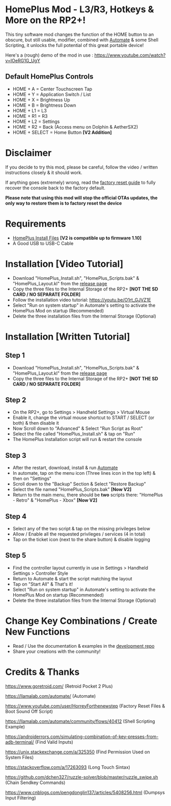 # HomePlus Mod - L3/R3, Hotkeys & More on the RP2+!

This tiny software mod changes the function of the HOME button to an obscure, but still usable, modifier, combined with [Automate](https://llamalab.com/automate/) & some Shell Scripting, it unlocks the full potential of this great portable device!

Here's a (rough) demo of the mod in use : https://www.youtube.com/watch?v=IOeRG1G_UgY

## Default HomePlus Controls

- HOME + A  = Center Touchscreen Tap
- HOME + Y  = Application Switch / List
- HOME + X  = Brightness Up
- HOME + B  = Brightness Down
- HOME + L1 = L3
- HOME + R1 = R3
- HOME + L2 = Settings
- HOME + R2 = Back (Access menu on Dolphin & AetherSX2)
- HOME + SELECT = Home Button **[V2 Addition]**

# Disclaimer

If you decide to try this mod, please be careful, follow the video / written instructions closely & it should work.

If anything goes (extremely) wrong, read the [factory reset guide](https://github.com/acatone-git/Factory_Reset_RP2P) to fully recover the console back to the factory default.

**Please note that using this mod will stop the official OTAs updates, the only way to restore them is to factory reset the device**

# Requirements

- [HomePlus Install Files](https://github.com/acatone-git/HomePlus_Mod/releases/) **[V2 is compatible up to firmware 1.10]**
- A Good USB to USB-C Cable

# Installation [Video Tutorial]

- Download "HomePlus_Install.sh", "HomePlus_Scripts.bak" & "HomePlus_Layout.kl" from the [release page](https://github.com/acatone-git/HomePlus_Mod/releases/tag/1_Install)
- Copy the three files to the Internal Storage of the RP2+ **[NOT THE SD CARD / NO SEPARATE FOLDER]**
- Follow the installation video tutorial: https://youtu.be/O1rt_GJVZ1E
- Select "Run on system startup" in Automate's setting to activate the HomePlus Mod on startup (Recommended)
- Delete the three installation files from the Internal Storage (Optional)

# Installation [Written Tutorial]

## Step 1

- Download "HomePlus_Install.sh", "HomePlus_Scripts.bak" & "HomePlus_Layout.kl" from the [release page](https://github.com/acatone-git/HomePlus_Mod/releases/tag/1_Install)
- Copy the three files to the Internal Storage of the RP2+ **[NOT THE SD CARD / NO SEPARATE FOLDER]**

## Step 2

- On the RP2+, go to Settings > Handheld Settings > Virtual Mouse
- Enable it, change the virtual mouse shortcut to START / SELECT (or both) & then disable it
- Now Scroll down to "Advanced" & Select "Run Script as Root"
- Select the file called "HomePlus_Install.sh" & tap on "Run"
- The HomePlus Installation script will run & restart the console

## Step 3

- After the restart, download, install & run [Automate](https://llamalab.com/automate/)
- In automate, tap on the menu icon (Three lines icon in the top left) & then on "Settings"
- Scroll down to the "Backup" Section & Select "Restore Backup"
- Select the file named "HomePlus_Scripts.bak" **[Now V2]**
- Return to the main menu, there should be **two** scripts there: "HomePlus - Retro" & "HomePlus - Xbox" **[Now V2]**

## Step 4

- Select any of the two script & tap on the missing privileges below
- Allow / Enable all the requested privileges / services (4 in total)
- Tap on the ticket icon (next to the share button) & disable logging 

## Step 5

- Find the controller layout currently in use in Settings > Handheld Settings > Controller Style
- Return to Automate & start the script matching the layout 
- Tap on "Start All" & That's it!
- Select "Run on system startup" in Automate's setting to activate the HomePlus Mod on startup (Recommended)
- Delete the three installation files from the Internal Storage (Optional)

# Change Key Combinations / Create New Functions

- Read / Use the documentation & examples in the [development repo](https://github.com/acatone-git/HomePlus_Dev)
- Share your creations with the community! 

# Credits & Thanks

https://www.goretroid.com/ (Retroid Pocket 2 Plus)

https://llamalab.com/automate/ (Automate)

https://www.youtube.com/user/HorreyForthenewstep (Factory Reset Files & Boot Sound Off Script)

https://llamalab.com/automate/community/flows/40412 (Shell Scripting Example)

https://androiderrors.com/simulating-combination-of-key-presses-from-adb-terminal/ (Find Valid Inputs)

https://unix.stackexchange.com/a/325350 (Find Permission Used on System Files)

https://stackoverflow.com/a/17263093 (Long Touch Sintax)

https://github.com/dchen327/ruzzle-solver/blob/master/ruzzle_swipe.sh (Chain Sendkey Commands)

https://www.cnblogs.com/pengdonglin137/articles/5408256.html (Dumpsys Input Filtering) 
